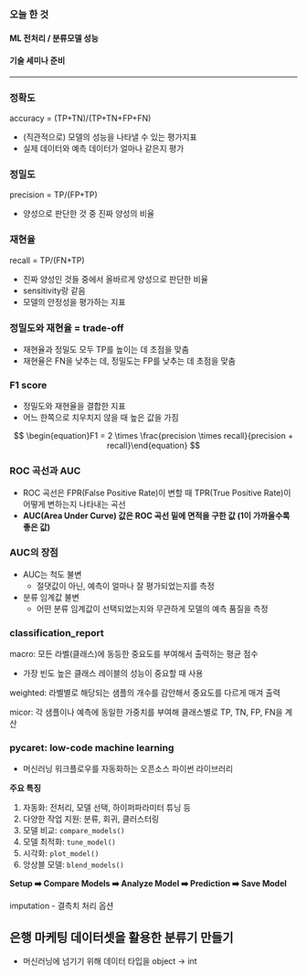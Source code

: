 ### 오늘 한 것

#### ML 전처리 / 분류모델 성능

#### 기술 세미나 준비

***

### 정확도

accuracy = (TP+TN)/(TP+TN+FP+FN)

- (직관적으로) 모델의 성능을 나타낼 수 있는 평가지표
- 실제 데이터와 예측 데이터가 얼마나 같은지 평가

### 정밀도

precision = TP/(FP+TP)

- 양성으로 판단한 것 중 진짜 양성의 비율

### 재현율

recall = TP/(FN+TP)

- 진짜 양성인 것들 중에서 올바르게 양성으로 판단한 비율
- sensitivity랑 같음
- 모델의 안정성을 평가하는 지표

### 정밀도와 재현율 = trade-off

- 재현율과 정밀도 모두 TP를 높이는 데 초점을 맞춤
- 재현율은 FN을 낮추는 데, 정밀도는 FP를 낮추는 데 초점을 맞춤

### F1 score

- 정밀도와 재현율을 결합한 지표
- 어느 한쪽으로 치우치지 않을 때 높은 값을 가짐

$$
\begin{equation}F1 = 2 \times \frac{precision \times recall}{precision + recall}\end{equation}
$$

### ROC 곡선과 AUC

- ROC 곡선은 FPR(False Positive Rate)이 변할 때 TPR(True Positive Rate)이 어떻게 변하는지 나타내는 곡선
- **AUC(Area Under Curve) 값은 ROC 곡선 밑에 면적을 구한 값 (1이 가까울수록 좋은 값)**

### AUC의 장점

- AUC는 척도 불변
    - 절댓값이 아닌, 예측이 얼마나 잘 평가되었는지를 측정
- 분류 임계값 불변
    - 어떤 분류 임계값이 선택되었는지와 무관하게 모델의 예측 품질을 측정

### classification_report

macro: 모든 라벨(클래스)에 동등한 중요도를 부여해서 출력하는 평균 점수

- 가장 빈도 높은 클래스 레이블의 성능이 중요할 때 사용

weighted: 라벨별로 해당되는 샘플의 개수를 감안해서 중요도를 다르게 매겨 출력

micor: 각 샘플이나 예측에 동일한 가중치를 부여해 클래스별로 TP, TN, FP, FN을 계산

### pycaret: low-code machine learning

- 머신러닝 워크플로우를 자동화하는 오픈소스 파이썬 라이브러리

**주요 특징**

1. 자동화: 전처리, 모델 선택, 하이퍼파라미터 튜닝 등
2. 다양한 작업 지원: 분류, 회귀, 클러스터링
3. 모델 비교: `compare_models()`
4. 모델 최적화: `tune_model()`
5. 시각화: `plot_model()`
6. 앙상블 모델: `blend_models()`

**Setup ➡️ Compare Models ➡️ Analyze Model ➡️ Prediction ➡️ Save Model**

imputation - 결측치 처리 옵션

## 은행 마케팅 데이터셋을 활용한 분류기 만들기

- 머신러닝에 넘기기 위해 데이터 타입을 object → int
